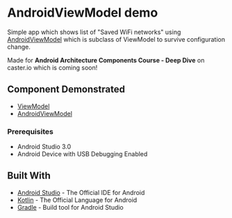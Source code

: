 # AndroidViewModel demo
Simple app which shows list of "Saved WiFi networks" using [AndroidViewModel](https://developer.android.com/reference/android/arch/lifecycle/AndroidViewModel.html) which is subclass of ViewModel to survive configuration change.

Made for **Android Architecture Components Course - Deep Dive** on caster.io which is coming soon!

## Component Demonstrated
- [ViewModel](https://developer.android.com/topic/libraries/architecture/viewmodel.html)
- [AndroidViewModel](https://developer.android.com/reference/android/arch/lifecycle/AndroidViewModel.html)

### Prerequisites

- Android Studio 3.0
- Android Device with USB Debugging Enabled


## Built With

* [Android Studio](https://developer.android.com/studio/index.html) - The Official IDE for Android
* [Kotlin](https://kotlinlang.org/) - The Official Language for Android
* [Gradle](https://gradle.org/) - Build tool for Android Studio
